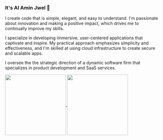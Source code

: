 ### It's Al Amin Jwel 👋 

I create code that is simple, elegant, and easy to understand. I'm passionate about innovation and making a positive impact, which drives me to continually improve my skills.

I specialize in developing immersive, user-centered applications that captivate and inspire. My practical approach emphasizes simplicity and effectiveness, and I'm skilled at using cloud infrastructure to create secure and scalable apps.

I oversee the the strategic direction of a dynamic software firm that specializes in product development and SaaS services.

<a href="https://github.com/alaminjwel/github-readme-stats">
  <img height=200 align="center" src="https://github-readme-stats.vercel.app/api/wakatime?username=alaminjwel&layput=compact" />
</a>
<a href="https://github.com/alaminjwel/convoychat">
  <img height=200 align="center" src="https://github-readme-stats.vercel.app/api/top-langs?username=alaminjwel&layout=compact&langs_count=8" />
</a>
